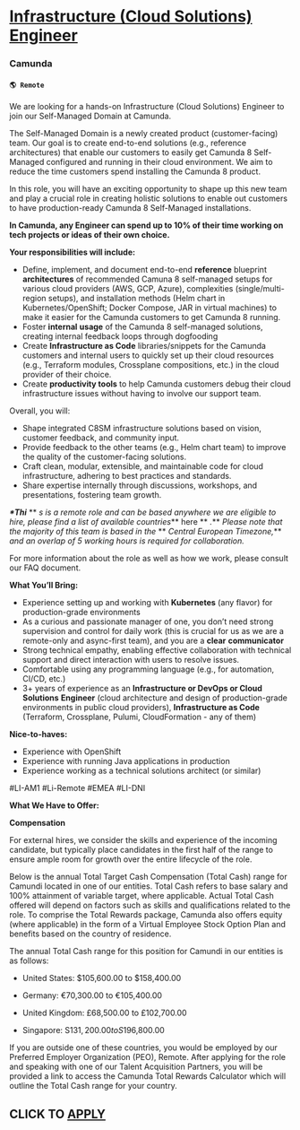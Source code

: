 # [Infrastructure (Cloud Solutions) Engineer](https://www.remotewlb.com/apply/infrastructure-cloud-solutions-engineer)  
### Camunda  
#### `🌎 Remote`  

We are looking for a hands-on Infrastructure (Cloud Solutions) Engineer to join our Self-Managed Domain at Camunda.

The Self-Managed Domain is a newly created product (customer-facing) team. Our goal is to create end-to-end solutions (e.g., reference architectures) that enable our customers to easily get Camunda 8 Self-Managed configured and running in their cloud environment. We aim to reduce the time customers spend installing the Camunda 8 product.

In this role, you will have an exciting opportunity to shape up this new team and play a crucial role in creating holistic solutions to enable out customers to have production-ready Camunda 8 Self-Managed installations.

**In Camunda, any Engineer can spend up to 10% of their time working on tech projects or ideas of their own choice.**

**Your responsibilities will include:**

  * Define, implement, and document end-to-end **reference** blueprint **architectures** of recommended Camuna 8 self-managed setups for various cloud providers (AWS, GCP, Azure), complexities (single/multi-region setups), and installation methods (Helm chart in Kubernetes/OpenShift; Docker Compose, JAR in virtual machines) to make it easier for the Camunda customers to get Camunda 8 running.
  * Foster **internal** **usage** of the Camunda 8 self-managed solutions, creating internal feedback loops through dogfooding
  * Create **Infrastructure as Code** libraries/snippets for the Camunda customers and internal users to quickly set up their cloud resources (e.g., Terraform modules, Crossplane compositions, etc.) in the cloud provider of their choice.
  * Create **productivity tools** to help Camunda customers debug their cloud infrastructure issues without having to involve our support team.

Overall, you will:

  * Shape integrated C8SM infrastructure solutions based on vision, customer feedback, and community input.
  * Provide feedback to the other teams (e.g., Helm chart team) to improve the quality of the customer-facing solutions.
  * Craft clean, modular, extensible, and maintainable code for cloud infrastructure, adhering to best practices and standards.
  * Share expertise internally through discussions, workshops, and presentations, fostering team growth.

**_*Thi_** ** _s is a remote role and can be based anywhere we are eligible to hire, please find a list of available countries_** here ** _._** _Please note that the majority of this team is based in the_ ** _Central European Timezone,_** _and an overlap of 5 working hours is required for collaboration._

For more information about the role as well as how we work, please consult our FAQ document.

**What You’ll Bring:**

  * Experience setting up and working with **Kubernetes** (any flavor) for production-grade environments
  * As a curious and passionate manager of one, you don’t need strong supervision and control for daily work (this is crucial for us as we are a remote-only and async-first team), and you are a **clear** **communicator**
  * Strong technical empathy, enabling effective collaboration with technical support and direct interaction with users to resolve issues.
  * Comfortable using any programming language (e.g., for automation, CI/CD, etc.)
  * 3+ years of experience as an **Infrastructure or DevOps or Cloud Solutions** **Engineer** (cloud architecture and design of production-grade environments in public cloud providers), **Infrastructure as Code** (Terraform, Crossplane, Pulumi, CloudFormation - any of them)

**Nice-to-haves:**

  * Experience with OpenShift
  * Experience with running Java applications in production
  * Experience working as a technical solutions architect (or similar)

#LI-AM1 #Li-Remote #EMEA #LI-DNI

**What We Have to Offer:**

**Compensation**

For external hires, we consider the skills and experience of the incoming candidate, but typically place candidates in the first half of the range to ensure ample room for growth over the entire lifecycle of the role.

Below is the annual Total Target Cash Compensation (Total Cash) range for Camundi located in one of our entities. Total Cash refers to base salary and 100% attainment of variable target, where applicable. Actual Total Cash offered will depend on factors such as skills and qualifications related to the role. To comprise the Total Rewards package, Camunda also offers equity (where applicable) in the form of a Virtual Employee Stock Option Plan and benefits based on the country of residence.

The annual Total Cash range for this position for Camundi in our entities is as follows:

  * United States: $105,600.00 to $158,400.00   

  * Germany: €70,300.00 to €105,400.00
  * United Kingdom: £68,500.00 to £102,700.00
  * Singapore: S$131,200.00 to S$196,800.00

If you are outside one of these countries, you would be employed by our Preferred Employer Organization (PEO), Remote. After applying for the role and speaking with one of our Talent Acquisition Partners, you will be provided a link to access the Camunda Total Rewards Calculator which will outline the Total Cash range for your country.

  
## CLICK TO [APPLY](https://www.remotewlb.com/apply/infrastructure-cloud-solutions-engineer)

